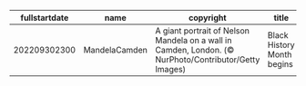 |fullstartdate|name|copyright|title|image|
|--|--|--|--|--|
202209302300|MandelaCamden|A giant portrait of Nelson Mandela on a wall in Camden, London. (© NurPhoto/Contributor/Getty Images)|Black History Month begins|![](/en-GB/2022/10/202209302300MandelaCamden.jpg)|
